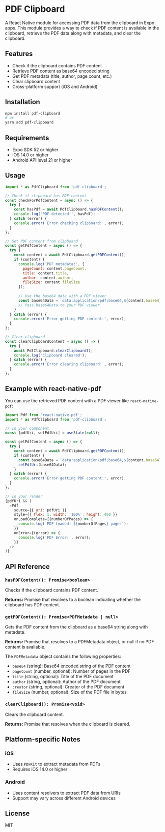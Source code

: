 # PDF Clipboard

A React Native module for accessing PDF data from the clipboard in Expo apps. This module provides a way to check if PDF content is available in the clipboard, retrieve the PDF data along with metadata, and clear the clipboard.

## Features

- Check if the clipboard contains PDF content
- Retrieve PDF content as base64 encoded string
- Get PDF metadata (title, author, page count, etc.)
- Clear clipboard content
- Cross-platform support (iOS and Android)

## Installation

```bash
npm install pdf-clipboard
# or
yarn add pdf-clipboard
```

## Requirements

- Expo SDK 52 or higher
- iOS 14.0 or higher
- Android API level 21 or higher

## Usage

```javascript
import * as PdfClipboard from 'pdf-clipboard';

// Check if clipboard has PDF content
const checkForPdfContent = async () => {
  try {
    const hasPdf = await PdfClipboard.hasPDFContent();
    console.log('PDF detected:', hasPdf);
  } catch (error) {
    console.error('Error checking clipboard:', error);
  }
};

// Get PDF content from clipboard
const getPdfContent = async () => {
  try {
    const content = await PdfClipboard.getPDFContent();
    if (content) {
      console.log('PDF metadata:', {
        pageCount: content.pageCount,
        title: content.title,
        author: content.author,
        fileSize: content.fileSize
      });
      
      // Use the base64 data with a PDF viewer
      const base64Data = `data:application/pdf;base64,${content.base64}`;
      // Pass base64Data to your PDF viewer
    }
  } catch (error) {
    console.error('Error getting PDF content:', error);
  }
};

// Clear clipboard
const clearClipboardContent = async () => {
  try {
    await PdfClipboard.clearClipboard();
    console.log('Clipboard cleared');
  } catch (error) {
    console.error('Error clearing clipboard:', error);
  }
};
```

## Example with react-native-pdf

You can use the retrieved PDF content with a PDF viewer like `react-native-pdf`:

```javascript
import Pdf from 'react-native-pdf';
import * as PdfClipboard from 'pdf-clipboard';

// In your component
const [pdfUri, setPdfUri] = useState(null);

const getPdfContent = async () => {
  try {
    const content = await PdfClipboard.getPDFContent();
    if (content) {
      const base64Data = `data:application/pdf;base64,${content.base64}`;
      setPdfUri(base64Data);
    }
  } catch (error) {
    console.error('Error getting PDF content:', error);
  }
};

// In your render
{pdfUri && (
  <Pdf
    source={{ uri: pdfUri }}
    style={{ flex: 1, width: '100%', height: 400 }}
    onLoadComplete={(numberOfPages) => {
      console.log(`PDF Loaded: ${numberOfPages} pages`);
    }}
    onError={(error) => {
      console.log('PDF Error:', error);
    }}
  />
)}
```

## API Reference

### `hasPDFContent(): Promise<boolean>`

Checks if the clipboard contains PDF content.

**Returns:** Promise that resolves to a boolean indicating whether the clipboard has PDF content.

### `getPDFContent(): Promise<PDFMetadata | null>`

Gets the PDF content from the clipboard as a base64 string along with metadata.

**Returns:** Promise that resolves to a PDFMetadata object, or null if no PDF content is available.

The `PDFMetadata` object contains the following properties:
- `base64` (string): Base64 encoded string of the PDF content
- `pageCount` (number, optional): Number of pages in the PDF
- `title` (string, optional): Title of the PDF document
- `author` (string, optional): Author of the PDF document
- `creator` (string, optional): Creator of the PDF document
- `fileSize` (number, optional): Size of the PDF file in bytes

### `clearClipboard(): Promise<void>`

Clears the clipboard content.

**Returns:** Promise that resolves when the clipboard is cleared.

## Platform-specific Notes

### iOS
- Uses `PDFKit` to extract metadata from PDFs
- Requires iOS 14.0 or higher

### Android
- Uses content resolvers to extract PDF data from URIs
- Support may vary across different Android devices

## License

MIT